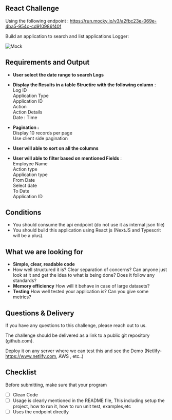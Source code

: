 ## React Challenge

Using the following endpoint : https://run.mocky.io/v3/a2fbc23e-069e-4ba5-954c-cd910986f40f

Build an application to search and list applications Logger:

![Mock](https://i.ibb.co/DMhqYjw/Screen-Shot-2022-02-04-at-12-15-45-AM.png)

## Requirements and Output

- **User select the date range to search Logs**
- **Display the Results in a table Structire with the following column** : <br>
      Log ID<br>
      Application Type<br>
      Application ID<br>
      Action<br>
      Action Details<br>
      Date : Time
- **Pagination :** <br>
      Display 10 records per page<br>
        Use client side pagination
      
- **User will able to sort on all the columns**
- **User will able to filter based on mentioned Fields** : <br>
       Employee Name <br>
       Action type <br>
       Application type <br>
       From Date<br>
       Select date<br>
       To Date<br>
       Application ID

## Conditions
- You should consume the api endpoint (do not use it as internal json file)
- You should build this application using React js (NextJS and Typescrit will be a plus).

## What we are looking for

- **Simple, clear, readable code** 
- How well structured it is? Clear separation of concerns? Can anyone just look at it and get the idea to
what is being done? Does it follow any standards?
- **Memory efficiency** How will it behave in case of large datasets?
- **Testing** How well tested your application is? Can you give some metrics?


## Questions & Delivery

If you have any questions to this challenge, please reach out to us.

The challenge should be delivered as a link to a public git repository (github.com).

Deploy it on any server where we can test this and see the Demo (Netlify- https://www.netlify.com, AWS , etc..)

## Checklist

Before submitting, make sure that your program

- [ ] Clean Code
- [ ] Usage is clearly mentioned in the README file, This including setup the project, how to run it, how to run unit test, examples,etc
- [ ] Uses the endpoint directly

